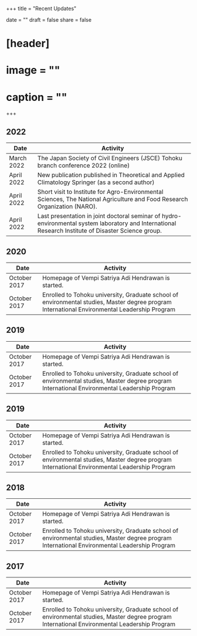 +++
title = "Recent Updates"

date = ""
draft = false
share = false

# [header]
# image = ""
# caption = ""
+++

## 2022
Date | Activity
-----|-----
March 2022 | The Japan Society of Civil Engineers (JSCE) Tohoku branch conference 2022 (online)
April 2022 | New publication published in Theoretical and Applied Climatology Springer (as a second author)
April 2022 | Short visit to Institute for Agro-Environmental Sciences, The National Agriculture and Food Research Organization (NARO).
April 2022 | Last presentation in joint doctoral seminar of hydro-environmental system laboratory and International Research Institute of Disaster Science group.


## 2020
Date | Activity
-----|-----
October 2017 | Homepage of Vempi Satriya Adi Hendrawan is started.
October 2017 | Enrolled to Tohoku university, Graduate school of environmental studies, Master degree program International Environmental Leadership Program


## 2019
Date | Activity
-----|-----
October 2017 | Homepage of Vempi Satriya Adi Hendrawan is started.
October 2017 | Enrolled to Tohoku university, Graduate school of environmental studies, Master degree program International Environmental Leadership Program


## 2019
Date | Activity
-----|-----
October 2017 | Homepage of Vempi Satriya Adi Hendrawan is started.
October 2017 | Enrolled to Tohoku university, Graduate school of environmental studies, Master degree program International Environmental Leadership Program

## 2018
Date | Activity
-----|-----
October 2017 | Homepage of Vempi Satriya Adi Hendrawan is started.
October 2017 | Enrolled to Tohoku university, Graduate school of environmental studies, Master degree program International Environmental Leadership Program

## 2017
Date | Activity
-----|-----
October 2017 | Homepage of Vempi Satriya Adi Hendrawan is started.
October 2017 | Enrolled to Tohoku university, Graduate school of environmental studies, Master degree program International Environmental Leadership Program
